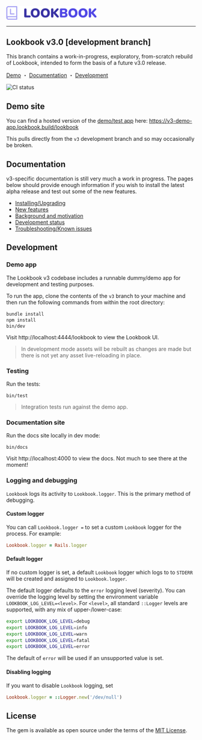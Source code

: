 <img src=".github/assets/lookbook_logo.svg" width="240">

<hr>

## Lookbook v3.0 [development branch]

This branch contains a work-in-progress, exploratory, from-scratch rebuild of Lookbook, intended to form the basis of a future v3.0 release.

[Demo](#demo-site)  ・ [Documentation](#documentation)  ・ [Development](#development)

![CI status](https://github.com/lookbook-hq/lookbook/actions/workflows/ci.yml/badge.svg?branch=v3)

## Demo site

You can find a hosted version of the [demo/test app](#demo-app) here: https://v3-demo-app.lookbook.build/lookbook

This pulls directly from the `v3` development branch and so may occasionally be broken.

## Documentation

v3-specific documentation is still very much a work in progress. The pages below should provide enough information if you wish to install the latest alpha release and test out some of the new features.

* [Installing/Upgrading](./docs/alpha/01_usage.md)
* [New features](./docs/alpha/02_new_features.md)
* [Background and motivation](./docs/alpha/03_motivation.md)
* [Development status](./docs/alpha/08_status.md)
* [Troubleshooting/Known issues](./docs/alpha/09_troubleshooting.md)

## Development

### Demo app

The Lookbook v3 codebase includes a runnable dummy/demo app for development and testing purposes.

To run the app, clone the contents of the `v3` branch to your machine and then run the following commands from within the root directory:

```
bundle install
npm install
bin/dev
```

Visit http://localhost:4444/lookbook to view the Lookbook UI.

> In development mode assets will be rebuilt as changes are made but there is not yet any asset live-reloading in place.

### Testing

Run the tests:

```
bin/test
```

> Integration tests run against the demo app.

### Documentation site

Run the docs site locally in dev mode:

```
bin/docs
```

Visit http://localhost:4000 to view the docs. Not much to see there at the moment!

### Logging and debugging

`Lookbook` logs its activity to `Lookbook.logger`.
This is the primary method of debugging.

#### Custom logger

You can call `Lookbook.logger =` to set a custom `Lookbook` logger for the process. For example:

```rb
Lookbook.logger = Rails.logger
```

#### Default logger

If no custom logger is set, a default `Lookbook` logger which logs to to `STDERR` will be created and assigned to `Lookbook.logger`.

The default logger defaults to the `error` logging level (severity).
You can override the logging level by setting the environment variable `LOOKBOOK_LOG_LEVEL=<level>`.
For `<level>`, all standard `::Logger` levels are supported, with any mix of upper-/lower-case:

```bash
export LOOKBOOK_LOG_LEVEL=debug
export LOOKBOOK_LOG_LEVEL=info
export LOOKBOOK_LOG_LEVEL=warn
export LOOKBOOK_LOG_LEVEL=fatal
export LOOKBOOK_LOG_LEVEL=error
```

The default of `error` will be used if an unsupported value is set.

#### Disabling logging

If you want to disable `Lookbook` logging, set

```rb
Lookbook.logger = ::Logger.new('/dev/null')
```

## License

The gem is available as open source under the terms of the [MIT License](https://opensource.org/licenses/MIT).